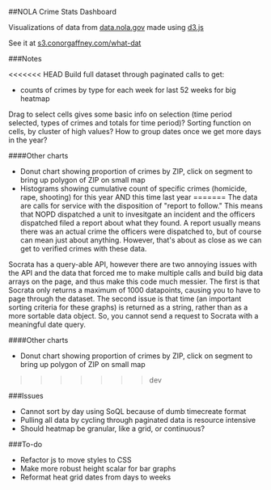 ##NOLA Crime Stats Dashboard

Visualizations of data from [data.nola.gov](https://data.nola.gov/) made using [d3.js](http://d3js.org/)

See it at [s3.conorgaffney.com/what-dat](http://s3.conorgaffney.com/what-dat/)

###Notes

<<<<<<< HEAD
Build full dataset through paginated calls to get:
 * counts of crimes by type for each week for last 52 weeks for big heatmap

Drag to select cells gives some basic info on selection (time period selected, types of crimes and totals for time period)?
Sorting function on cells, by cluster of high values?
How to group dates once we get more days in the year?

####Other charts
 * Donut chart showing proportion of crimes by ZIP, click on segment to bring up polygon of ZIP on small map
 * Histograms showing cumulative count of specific crimes (homicide, rape, shooting) for this year AND this time last year
=======
The data are calls for service with the disposition of "report to follow." This means that NOPD dispatched a unit to invesitgate an incident and the officers dispatched filed a report about what they found. A report usually means there was an actual crime the officers were dispatched to, but of course can mean just about anything. However, that's about as close as we can get to verified crimes with these data. 

Socrata has a query-able API, however there are two annoying issues with the API and the data that forced me to make multiple calls and build big data arrays on the page, and thus make this code much messier. The first is that Socrata only returns a maximum of 1000 datapoints, causing you to have to page through the dataset. The second issue is that time (an important sorting criteria for these graphs) is returned as a string, rather than as a more sortable data object. So, you cannot send a request to Socrata with a meaningful date query. 

####Other charts
 * Donut chart showing proportion of crimes by ZIP, click on segment to bring up polygon of ZIP on small map
>>>>>>> dev

###Issues

 * Cannot sort by day using SoQL because of dumb timecreate format
 * Pulling all data by cycling through paginated data is resource intensive
 * Should heatmap be granular, like a grid, or continuous?

###To-do

 * Refactor js to move styles to CSS
 * Make more robust height scalar for bar graphs
 * Reformat heat grid dates from days to weeks
